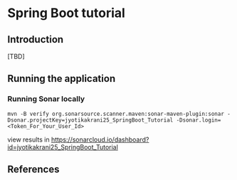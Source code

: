 # Spring Boot tutorial

## Introduction
[TBD]

## Running the application

### Running Sonar locally

```shell
mvn -B verify org.sonarsource.scanner.maven:sonar-maven-plugin:sonar -Dsonar.projectKey=jyotikakrani25_SpringBoot_Tutorial -Dsonar.login=<Token_For_Your_User_Id>
```

view results in https://sonarcloud.io/dashboard?id=jyotikakrani25_SpringBoot_Tutorial


## References